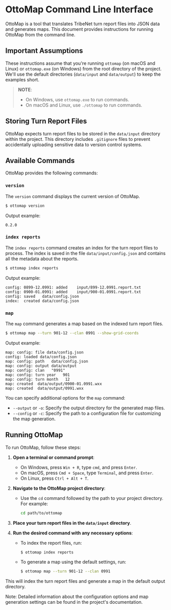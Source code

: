 
# OttoMap Command Line Interface

OttoMap is a tool that translates TribeNet turn report files into JSON data and generates maps. This document provides instructions for running OttoMap from the command line.

## Important Assumptions

These instructions assume that you're running `ottomap` (on macOS and Linux) or `ottomap.exe` (on Windows) from the root directory of the project. We'll use the default directories (`data/input` and `data/output`) to keep the examples short.

> **NOTE**:
> - On Windows, use `ottomap.exe` to run commands.
> - On macOS and Linux, use `./ottomap` to run commands.

## Storing Turn Report Files

OttoMap expects turn report files to be stored in the `data/input` directory within the project. This directory includes `.gitignore` files to prevent accidentally uploading sensitive data to version control systems.

## Available Commands

OttoMap provides the following commands:

### `version`

The `version` command displays the current version of OttoMap.

```bash
$ ottomap version
```

Output example:
```
0.2.0
```

### `index reports`

The `index reports` command creates an index for the turn report files to process. The index is saved in the file `data/input/config.json` and contains all the metadata about the reports.

```bash
$ ottomap index reports
```

Output example:
```
config: 0899-12.0991: added    input/899-12.0991.report.txt
config: 0900-01.0991: added    input/900-01.0991.report.txt
config: saved   data/config.json
index:  created data/config.json
```

### `map`

The `map` command generates a map based on the indexed turn report files.

```bash
$ ottomap map --turn 901-12 --clan 0991 --show-grid-coords
```

Output example:
```
map: config: file data/config.json
config: loaded data/config.json
map: config: path   data/config.json
map: config: output data/output
map: config: clan   "0991"
map: config: turn year   901
map: config: turn month   12
map: created  data/output/0900-01.0991.wxx
map: created  data/output/0991.wxx
```

You can specify additional options for the `map` command:

- `--output` or `-o`: Specify the output directory for the generated map files.
- `--config` or `-c`: Specify the path to a configuration file for customizing the map generation.

## Running OttoMap

To run OttoMap, follow these steps:

1. **Open a terminal or command prompt**:
    - On Windows, press `Win + R`, type `cmd`, and press `Enter`.
    - On macOS, press `Cmd + Space`, type `Terminal`, and press `Enter`.
    - On Linux, press `Ctrl + Alt + T`.

2. **Navigate to the OttoMap project directory**:
    - Use the `cd` command followed by the path to your project directory. For example:
      ```bash
      cd path/to/ottomap
      ```

3. **Place your turn report files in the `data/input` directory**.

4. **Run the desired command with any necessary options**:
    - To index the report files, run:
      ```bash
      $ ottomap index reports
      ```
    - To generate a map using the default settings, run:
      ```bash
      $ ottomap map --turn 901-12 --clan 0991
      ```

This will index the turn report files and generate a map in the default output directory.

Note: Detailed information about the configuration options and map generation settings can be found in the project's documentation.
